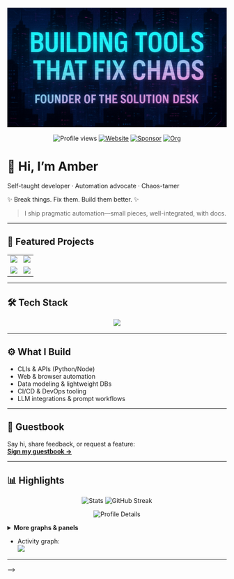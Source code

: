 <p align="center">
  <img src="https://raw.githubusercontent.com/SolutionsRMe/SolutionsRMe/main/assets/GHprofile.png" alt="Amber · SolutionsRMe · Developer & Automation Advocate"/>
</p>

<p align="center">
  <img src="https://komarev.com/ghpvc/?username=SolutionsRMe&style=for-the-badge" alt="Profile views" />
  <a href="https://thesolutiondesk.ca"><img src="https://img.shields.io/badge/Website-thesolutiondesk.ca-4f46e5?style=for-the-badge" alt="Website"></a>
  <a href="https://github.com/sponsors/SolutionsRMe"><img src="https://img.shields.io/badge/Sponsor-Open%20to%20support-e11d48?style=for-the-badge" alt="Sponsor"></a>
  <a href="https://github.com/TheSolutionDeskAndCompany"><img src="https://img.shields.io/badge/Org-The%20Solution%20Desk-000?style=for-the-badge&logo=github" alt="Org"></a>
</p>

# 👋 Hi, I’m Amber  
Self-taught developer · Automation advocate · Chaos-tamer  

✨ Break things. Fix them. Build them better. ✨  
> I ship pragmatic automation—small pieces, well-integrated, with docs.

---

## 🚀 Featured Projects
<table>
  <tr>
    <td>
      <a href="https://github.com/SolutionsRMe/organiser-pro">
        <img width="420" src="https://github-readme-stats.vercel.app/api/pin/?username=SolutionsRMe&repo=organiser-pro&theme=radical&hide_border=true" />
      </a>
    </td>
    <td>
      <a href="https://github.com/SolutionsRMe/auto-hired">
        <img width="420" src="https://github-readme-stats.vercel.app/api/pin/?username=SolutionsRMe&repo=auto-hired&theme=radical&hide_border=true" />
      </a>
    </td>
  </tr>
  <tr>
    <td>
      <a href="https://github.com/SolutionsRMe/markdown-notes">
        <img width="420" src="https://github-readme-stats.vercel.app/api/pin/?username=SolutionsRMe&repo=markdown-notes&theme=radical&hide_border=true" />
      </a>
    </td>
    <td>
      <a href="https://github.com/SolutionsRMe/microdemo-studio">
        <img width="420" src="https://github-readme-stats.vercel.app/api/pin/?username=SolutionsRMe&repo=microdemo-studio&theme=radical&hide_border=true" />
      </a>
    </td>
  </tr>
</table>

---

## 🛠️ Tech Stack
<p align="center">
  <img src="https://skillicons.dev/icons?i=python,js,ts,bash,nodejs,react,nextjs,tailwind,flask,fastapi,express,postgres,mongodb,supabase,docker,linux,githubactions,selenium,openai&perline=10" />
</p>

---

## ⚙️ What I Build
- CLIs & APIs (Python/Node)  
- Web & browser automation  
- Data modeling & lightweight DBs  
- CI/CD & DevOps tooling  
- LLM integrations & prompt workflows  

---

## 💬 Guestbook
Say hi, share feedback, or request a feature:  
**[Sign my guestbook →](https://github.com/SolutionsRMe/SolutionsRMe/issues/new?title=Guestbook%20entry&labels=guestbook)**

---

## 📊 Highlights
<p align="center">
  <!-- Local, rate-limit-free cards generated by the workflow -->
  <img src="https://raw.githubusercontent.com/SolutionsRMe/SolutionsRMe/main/profile-summary-card-output/radical/3-stats.svg" height="160" alt="Stats"/>
  <img src="https://streak-stats.demolab.com?user=SolutionsRMe&theme=radical&hide_border=true" height="160" alt="GitHub Streak"/>
</p>

<p align="center">
  <img src="https://raw.githubusercontent.com/SolutionsRMe/SolutionsRMe/main/profile-summary-card-output/radical/0-profile-details.svg" alt="Profile Details"/>
</p>

<details>
<summary><b>More graphs & panels</b></summary>

<p align="center">
  <img src="https://raw.githubusercontent.com/SolutionsRMe/SolutionsRMe/main/profile-summary-card-output/radical/2-most-commit-language.svg" height="140" alt="Languages"/>
  <img src="https://raw.githubusercontent.com/SolutionsRMe/SolutionsRMe/main/profile-summary-card-output/radical/4-productive-time.svg" height="140" alt="Productive Time"/>
</p>

<!-- Keep the activity graph if you like it -->
<p>
  <img src="https://github-readme-activity-graph.vercel.app/graph?username=SolutionsRMe&theme=github-compact" alt="Activity graph"/>
</p>
</details>


- Activity graph:  
  <img src="https://github-readme-activity-graph.vercel.app/graph?username=SolutionsRMe&theme=github-compact" />
</details>

---

<!-- 📰 Latest posts (auto after blog-posts workflow runs)
### 📰 Latest posts
<!-- BLOG-POST-LIST:START -->
<!-- BLOG-POST-LIST:END -->
-->

<!-- 📈 Metrics (uncomment after metrics.svg exists in main)
### 📈 Metrics
<p align="center">
  <img src="https://raw.githubusercontent.com/SolutionsRMe/SolutionsRMe/main/github-metrics.svg" alt="Metrics (auto-updated by workflow)" />
</p>
-->

<!-- 🐍 Contribution Snake (uncomment after output branch exists)
### 🐍 Contribution Snake
<p align="center">
  <img src="https://raw.githubusercontent.com/SolutionsRMe/SolutionsRMe/output/github-contribution-grid-snake.svg" alt="snake"/>
</p>

---

## 🌟 A Few Things About Me
- I prefer **practical tools** over overengineering  
- Believe **automation should be accessible** to freelancers & small teams  
- Coffee is definitely part of my CI/CD pipeline ☕  

---

## 🙌 Support
If my tools help you, consider sponsoring to keep the lights on:  
**https://github.com/sponsors/SolutionsRMe**

---

<p align="center">
  💌 <a href="mailto:amber@thesolutiondesk.ca">amber@thesolutiondesk.ca</a> · 🌀 <a href="https://github.com/TheSolutionDeskAndCompany"><b>The Solution Desk</b></a>
</p>
